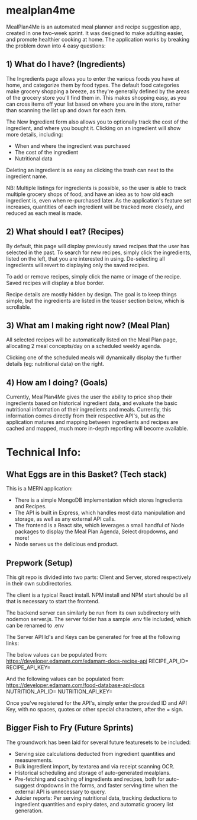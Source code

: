 # mealplan4me
MealPlan4Me is an automated meal planner and recipe suggestion app, created in one two-week sprint. It was designed to make adulting easier, and promote healthier cooking at home. The application works by breaking the problem down into 4 easy questions:

## 1) What do I have? (Ingredients)

The Ingredients page allows you to enter the various foods you have at home, and categorize them by food types. The default food categories make grocery shopping a breeze, as they're generally defined by the areas of the grocery store you'll find them in. This makes shopping easy, as you can cross items off your list based on where you are in the store, rather than scanning the list up and down for each item.

The New Ingredient form also allows you to optionally track the cost of the ingredient, and where you bought it. Clicking on an ingredient will show more details, including:
* When and where the ingredient was purchased
* The cost of the ingredient
* Nutritional data

Deleting an ingredient is as easy as clicking the trash can next to the ingredient name.

NB: Multiple listings for ingredients is possible, so the user is able to track multiple grocery shops of food, and have an idea as to how old each ingredient is, even when re-purchased later. As the application's feature set increases, quantities of each ingredient will be tracked more closely, and reduced as each meal is made.

## 2) What should I eat? (Recipes)

By default, this page will display previously saved recipes that the user has selected in the past. To search for new recipes, simply click the ingredients, listed on the left, that you are interested in using. De-selecting all ingredients will revert to displaying only the saved recipes.

To add or remove recipes, simply click the name or image of the recipe. Saved recipes will display a blue border.

Recipe details are mostly hidden by design. The goal is to keep things simple, but the ingredients are listed in the teaser section below, which is scrollable.

## 3) What am I making right now? (Meal Plan)

All selected recipes will be automatically listed on the Meal Plan page, allocating 2 meal concepts/day on a scheduled weekly agenda.

Clicking one of the scheduled meals will dynamically display the further details (eg: nutritional data) on the right.

## 4) How am I doing? (Goals)

Currently, MealPlan4Me gives the user the ability to price shop their ingredients based on historical ingredient data, and evaluate the basic nutritional information of their ingredients and meals. Currently, this information comes directly from their respective API's, but as the application matures and mapping between ingredients and recipes are cached and mapped, much more in-depth reporting will become available.

# Technical Info: 

## What Eggs are in this Basket? (Tech stack)

This is a MERN application:
* There is a simple MongoDB implementation which stores Ingredients and Recipes.
* The API is built in Express, which handles most data manipulation and storage, as well as any external API calls.
* The frontend is a React site, which leverages a small handful of Node packages to display the Meal Plan Agenda, Select dropdowns, and more!
* Node serves us the delicious end product.

## Prepwork (Setup)

This git repo is divided into two parts: Client and Server, stored respectively in their own subdirectories.

The client is a typical React install. NPM install and NPM start should be all that is necessary to start the frontend.

The backend server can similarly be run from its own subdirectory with nodemon server.js. The server folder has a sample .env file included, which can be renamed to .env

The Server API Id's and Keys can be generated for free at the following links:

The below values can be populated from: https://developer.edamam.com/edamam-docs-recipe-api
RECIPE_API_ID=
RECIPE_API_KEY=

And the following values can be populated from: https://developer.edamam.com/food-database-api-docs
NUTRITION_API_ID=
NUTRITION_API_KEY=

Once you've registered for the API's, simply enter the provided ID and API Key, with no spaces, quotes or other special characters, after the = sign.

## Bigger Fish to Fry (Future Sprints)

The groundwork has been laid for several future featuresets to be included:

* Serving size calculations deducted from ingredient quantities and measurements.
* Bulk ingredient import, by textarea and via receipt scanning OCR.
* Historical scheduling and storage of auto-generated mealplans.
* Pre-fetching and caching of ingredients and recipes, both for auto-suggest dropdowns in the forms, and faster serving time when the external API is unnecessary to query.
* Juicier reports: Per serving nutritional data, tracking deductions to ingredient quantities and expiry dates, and automatic grocery list generation.
